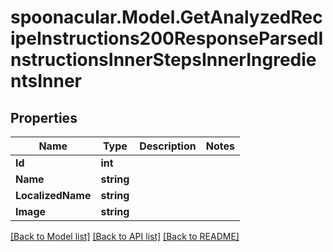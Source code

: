 # spoonacular.Model.GetAnalyzedRecipeInstructions200ResponseParsedInstructionsInnerStepsInnerIngredientsInner

## Properties

Name | Type | Description | Notes
------------ | ------------- | ------------- | -------------
**Id** | **int** |  | 
**Name** | **string** |  | 
**LocalizedName** | **string** |  | 
**Image** | **string** |  | 

[[Back to Model list]](../README.md#documentation-for-models) [[Back to API list]](../README.md#documentation-for-api-endpoints) [[Back to README]](../README.md)

